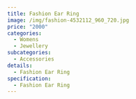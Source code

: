```yaml
---
title: Fashion Ear Ring
image: /img/fashion-4532112_960_720.jpg
price: "2000"
categories:
  - Womens
  - Jewellery
subcategories:
  - Accessories
details:
  - Fashion Ear Ring
specification:
  - Fashion Ear Ring
---
```

